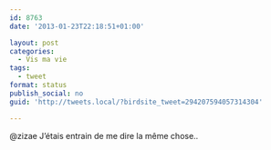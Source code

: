 ```yaml
---
id: 8763
date: '2013-01-23T22:18:51+01:00'

layout: post
categories:
  - Vis ma vie
tags:
  - tweet
format: status
publish_social: no
guid: 'http://tweets.local/?birdsite_tweet=294207594057314304'

---
```


@zizae J’étais entrain de me dire la même chose..